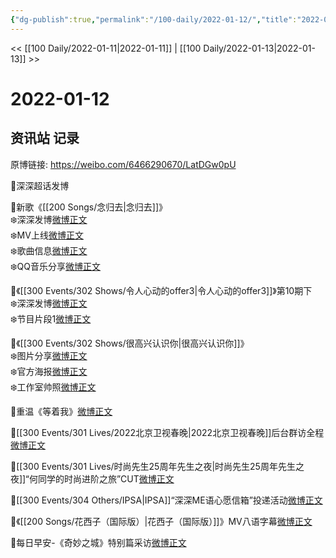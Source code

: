 ```yaml
---
{"dg-publish":true,"permalink":"/100-daily/2022-01-12/","title":"2022-01-12"}
---
```



<< [[100 Daily/2022-01-11\|2022-01-11]] | [[100 Daily/2022-01-13\|2022-01-13]] >>

# 2022-01-12

## 资讯站 记录

原博链接: https://weibo.com/6466290670/LatDGw0pU

🌟深深超话发博[](https://m.weibo.cn/1736988591/4724922448086316)

🌟新歌《[[200 Songs/念归去\|念归去]]》  
❄️深深发博[微博正文](https://m.weibo.cn/6466290670/4724762376934569)  
❄️MV上线[微博正文](https://m.weibo.cn/6466290670/4724760010819533)  
❄️歌曲信息[微博正文](https://m.weibo.cn/6466290670/4724764218495385)  
❄️QQ音乐分享[微博正文](https://m.weibo.cn/6466290670/4724759650109145)

🌟《[[300 Events/302 Shows/令人心动的offer3\|令人心动的offer3]]》第10期下  
❄️深深发博[微博正文](https://m.weibo.cn/6466290670/4724935019463396)  
❄️节目片段1[微博正文](https://m.weibo.cn/6466290670/4724912437334816)

🌟《[[300 Events/302 Shows/很高兴认识你\|很高兴认识你]]》  
❄️图片分享[微博正文](https://m.weibo.cn/6466290670/4724914760974881)  
❄️官方海报[微博正文](https://m.weibo.cn/6466290670/4724793318574340)  
❄️工作室帅照[微博正文](https://m.weibo.cn/6466290670/4724908394025567)

🌟重温《等着我》[微博正文](https://m.weibo.cn/6466290670/4724968733020120)

🌟[[300 Events/301 Lives/2022北京卫视春晚\|2022北京卫视春晚]]后台群访全程[微博正文](https://m.weibo.cn/6466290670/4724751325725852)

🌟[[300 Events/301 Lives/时尚先生25周年先生之夜\|时尚先生25周年先生之夜]]“何同学的时尚进阶之旅”CUT[微博正文](https://m.weibo.cn/6466290670/4724791254189226)

🌟[[300 Events/304 Others/IPSA\|IPSA]]“深深ME语心愿信箱”投递活动[微博正文](https://m.weibo.cn/6466290670/4724825095145027)

🌟《[[200 Songs/花西子（国际版）\|花西子（国际版）]]》MV八语字幕[微博正文](https://m.weibo.cn/6466290670/4724825827837205)

🌟每日早安-《奇妙之城》特别篇采访[微博正文](https://m.weibo.cn/6466290670/4724739799255643)
